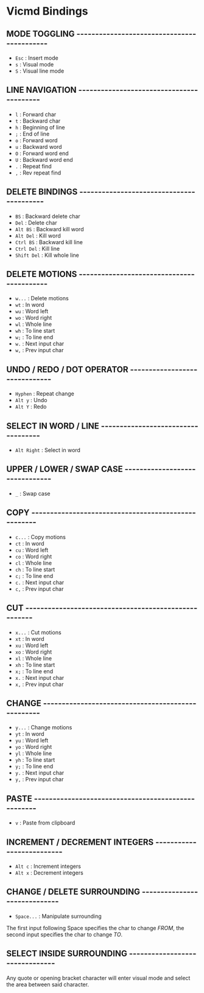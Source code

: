# Vicmd Bindings


## MODE TOGGLING -------------------------------------------

- `Esc`                  : Insert mode
- `s`                    : Visual mode
- `S`                    : Visual line mode


## LINE NAVIGATION -----------------------------------------

- `l`                    : Forward char
- `t`                    : Backward char
- `h`                    : Beginning of line
- `;`                    : End of line
- `o`                    : Forward word
- `u`                    : Backward word
- `O`                    : Forward word end
- `U`                    : Backward word end
- `.`                    : Repeat find
- `,`                    : Rev repeat find


## DELETE BINDINGS -----------------------------------------

- `BS`                   : Backward delete char
- `Del`                  : Delete char
- `Alt BS`               : Backward kill word
- `Alt Del`              : Kill word
- `Ctrl BS`              : Backward kill line
- `Ctrl Del`             : Kill line
- `Shift Del`            : Kill whole line


## DELETE MOTIONS ------------------------------------------

- `w...`                 : Delete motions
- `wt`                   : In word
- `wu`                   : Word left
- `wo`                   : Word right
- `wl`                   : Whole line
- `wh`                   : To line start
- `w;`                   : To line end
- `w.`                   : Next input char
- `w,`                   : Prev input char


## UNDO / REDO / DOT OPERATOR ------------------------------

- `Hyphen`               : Repeat change
- `Alt y`                : Undo
- `Alt Y`                : Redo


## SELECT IN WORD / LINE -----------------------------------

- `Alt Right`            : Select in word


## UPPER / LOWER / SWAP CASE -------------------------------

- `_`                    : Swap case


## COPY ----------------------------------------------------

- `c...`                 : Copy motions
- `ct`                   : In word
- `cu`                   : Word left
- `co`                   : Word right
- `cl`                   : Whole line
- `ch`                   : To line start
- `c;`                   : To line end
- `c.`                   : Next input char
- `c,`                   : Prev input char


## CUT -----------------------------------------------------

- `x...`                 : Cut motions
- `xt`                   : In word
- `xu`                   : Word left
- `xo`                   : Word right
- `xl`                   : Whole line
- `xh`                   : To line start
- `x;`                   : To line end
- `x.`                   : Next input char
- `x,`                   : Prev input char


## CHANGE --------------------------------------------------

- `y...`                 : Change motions
- `yt`                   : In word
- `yu`                   : Word left
- `yo`                   : Word right
- `yl`                   : Whole line
- `yh`                   : To line start
- `y;`                   : To line end
- `y.`                   : Next input char
- `y,`                   : Prev input char


## PASTE ---------------------------------------------------

- `v`                    : Paste from clipboard


## INCREMENT / DECREMENT INTEGERS --------------------------

- `Alt c`                : Increment integers
- `Alt x`                : Decrement integers


## CHANGE / DELETE SURROUNDING -----------------------------

- `Space...`             : Manipulate surrounding

The first input following Space specifies the
char to change *FROM*, the second input specifies
the char to change *TO*.


## SELECT INSIDE SURROUNDING -------------------------------

Any quote or opening bracket character will
enter visual mode and select the area between
said character.
